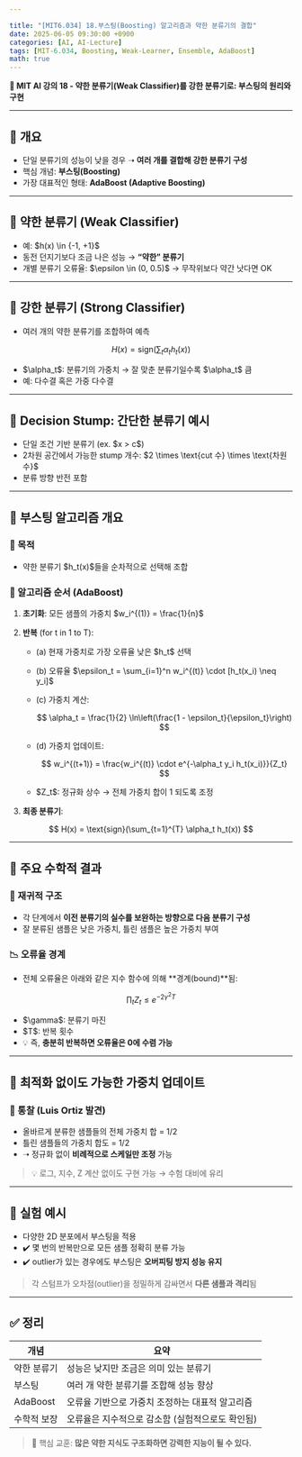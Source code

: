 ```yaml
---

title: "[MIT6.034] 18.부스팅(Boosting) 알고리즘과 약한 분류기의 결합"
date: 2025-06-05 09:30:00 +0900
categories: [AI, AI-Lecture]
tags: [MIT-6.034, Boosting, Weak-Learner, Ensemble, AdaBoost]
math: true
---
```


**🧠 MIT AI 강의 18 - 약한 분류기(Weak Classifier)를 강한 분류기로: 부스팅의 원리와 구현**

---

## 🚀 개요

* 단일 분류기의 성능이 낮을 경우 ➝ **여러 개를 결합해 강한 분류기 구성**
* 핵심 개념: **부스팅(Boosting)**
* 가장 대표적인 형태: **AdaBoost (Adaptive Boosting)**

---

## 🧩 약한 분류기 (Weak Classifier)

* 예: \$h(x) \in {-1, +1}\$
* 동전 던지기보다 조금 나은 성능 → **“약한” 분류기**
* 개별 분류기 오류율: \$\epsilon \in (0, 0.5)\$ → 무작위보다 약간 낫다면 OK

---

## 🧠 강한 분류기 (Strong Classifier)

* 여러 개의 약한 분류기를 조합하여 예측

$$
H(x) = \text{sign}(\sum_{t} \alpha_t h_t(x))
$$

* \$\alpha\_t\$: 분류기의 가중치 → 잘 맞춘 분류기일수록 \$\alpha\_t\$ 큼
* 예: 다수결 혹은 가중 다수결

---

## 🌱 Decision Stump: 간단한 분류기 예시

* 단일 조건 기반 분류기 (ex. \$x > c\$)
* 2차원 공간에서 가능한 stump 개수: \$2 \times \text{cut 수} \times \text{차원 수}\$
* 분류 방향 반전 포함

---

## 🔁 부스팅 알고리즘 개요

### 🎯 목적

* 약한 분류기 \$h\_t(x)\$들을 순차적으로 선택해 조합

### 🔄 알고리즘 순서 (AdaBoost)

1. **초기화**: 모든 샘플의 가중치 \$w\_i^{(1)} = \frac{1}{n}\$
2. **반복** (for t in 1 to T):

   * (a) 현재 가중치로 가장 오류율 낮은 \$h\_t\$ 선택
   * (b) 오류율 \$\epsilon\_t = \sum\_{i=1}^n w\_i^{(t)} \cdot \[h\_t(x\_i) \neq y\_i]\$
   * (c) 가중치 계산:

     $$
     \alpha_t = \frac{1}{2} \ln\left(\frac{1 - \epsilon_t}{\epsilon_t}\right)
     $$
   * (d) 가중치 업데이트:

     $$
     w_i^{(t+1)} = \frac{w_i^{(t)} \cdot e^{-\alpha_t y_i h_t(x_i)}}{Z_t}
     $$
   * \$Z\_t\$: 정규화 상수 → 전체 가중치 합이 1 되도록 조정
3. **최종 분류기**:

$$
H(x) = \text{sign}(\sum_{t=1}^{T} \alpha_t h_t(x))
$$

---

## 🎯 주요 수학적 결과

### 📌 재귀적 구조

* 각 단계에서 **이전 분류기의 실수를 보완하는 방향으로 다음 분류기 구성**
* 잘 분류된 샘플은 낮은 가중치, 틀린 샘플은 높은 가중치 부여

### 📉 오류율 경계

* 전체 오류율은 아래와 같은 지수 함수에 의해 \*\*경계(bound)\*\*됨:

$$
\prod_t Z_t \leq e^{-2\gamma^2 T}
$$

* \$\gamma\$: 분류기 마진
* \$T\$: 반복 횟수
* 💡 즉, **충분히 반복하면 오류율은 0에 수렴 가능**

---

## 🧮 최적화 없이도 가능한 가중치 업데이트

### 🧠 통찰 (Luis Ortiz 발견)

* 올바르게 분류한 샘플들의 전체 가중치 합 = 1/2
* 틀린 샘플들의 가중치 합도 = 1/2
* ➝ 정규화 없이 **비례적으로 스케일만 조정** 가능

> 💡 로그, 지수, Z 계산 없이도 구현 가능 → 수험 대비에 유리

---

## 🧪 실험 예시

* 다양한 2D 분포에서 부스팅을 적용
* ✔️ 몇 번의 반복만으로 모든 샘플 정확히 분류 가능
* ✔️ outlier가 있는 경우에도 부스팅은 **오버피팅 방지 성능 유지**

> 각 스텀프가 오차점(outlier)을 정밀하게 감싸면서 **다른 샘플과 격리**됨

---

## ✅ 정리

| 개념       | 요약                          |
| -------- | --------------------------- |
| 약한 분류기   | 성능은 낮지만 조금은 의미 있는 분류기       |
| 부스팅      | 여러 개 약한 분류기를 조합해 성능 향상      |
| AdaBoost | 오류율 기반으로 가중치 조정하는 대표적 알고리즘  |
| 수학적 보장   | 오류율은 지수적으로 감소함 (실험적으로도 확인됨) |

> 💬 핵심 교훈: **많은 약한 지식도 구조화하면 강력한 지능이 될 수 있다.**
